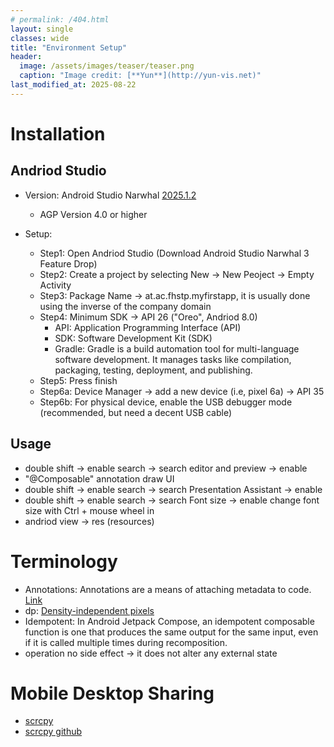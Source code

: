 ```yaml
---
# permalink: /404.html
layout: single
classes: wide
title: "Environment Setup"
header:
  image: /assets/images/teaser/teaser.png
  caption: "Image credit: [**Yun**](http://yun-vis.net)"
last_modified_at: 2025-08-22
---
```


# Installation

## Andriod Studio

- Version: Android Studio Narwhal [2025.1.2](https://developer.android.com/studio/releases)
  - AGP Version 4.0 or higher 

- Setup:
  - Step1: Open Andriod Studio (Download Android Studio Narwhal 3 Feature Drop)
  - Step2: Create a project by selecting New -> New Peoject -> Empty Activity
  - Step3: Package Name -> at.ac.fhstp.myfirstapp, it is usually done using the inverse of the company domain
  - Step4: Minimum SDK -> API 26 ("Oreo", Andriod 8.0)
    - API: Application Programming Interface (API) 
    - SDK: Software Development Kit (SDK) 
    - Gradle: Gradle is a build automation tool for multi-language software development. It manages tasks like compilation, packaging, testing, deployment, and publishing.
  - Step5: Press finish
  - Step6a: Device Manager -> add a new device (i.e, pixel 6a) -> API 35
  - Step6b: For physical device, enable the USB debugger mode (recommended, but need a decent USB cable)
  
## Usage

- double shift -> enable search -> search editor and preview -> enable 
- "@Composable" annotation draw UI
- double shift -> enable search -> search Presentation Assistant -> enable 
- double shift -> enable search -> search Font size -> enable change font size with Ctrl + mouse wheel in 
- andriod view -> res (resources)

# Terminology

- Annotations: Annotations are a means of attaching metadata to code. [Link](https://kotlinlang.org/docs/annotations.html#)
- dp: [Density-independent pixels](https://developer.android.com/guide/topics/resources/more-resources#Dimension)
- Idempotent: In Android Jetpack Compose, an idempotent composable function is one that produces the same output for the same input, even if it is called multiple times during recomposition. 
- operation no side effect -> it does not alter any external state

# Mobile Desktop Sharing

- [scrcpy](https://scrcpy.org/)
- [scrcpy github](https://github.com/Genymobile/scrcpy/)